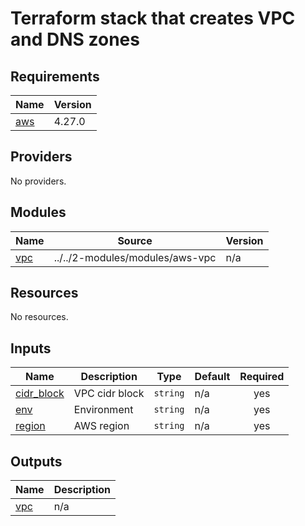 # Terraform stack that creates VPC and DNS zones

<!-- BEGINNING OF PRE-COMMIT-TERRAFORM DOCS HOOK -->
## Requirements

| Name | Version |
|------|---------|
| <a name="requirement_aws"></a> [aws](#requirement\_aws) | 4.27.0 |

## Providers

No providers.

## Modules

| Name | Source | Version |
|------|--------|---------|
| <a name="module_vpc"></a> [vpc](#module\_vpc) | ../../2-modules/modules/aws-vpc | n/a |

## Resources

No resources.

## Inputs

| Name | Description | Type | Default | Required |
|------|-------------|------|---------|:--------:|
| <a name="input_cidr_block"></a> [cidr\_block](#input\_cidr\_block) | VPC cidr block | `string` | n/a | yes |
| <a name="input_env"></a> [env](#input\_env) | Environment | `string` | n/a | yes |
| <a name="input_region"></a> [region](#input\_region) | AWS region | `string` | n/a | yes |

## Outputs

| Name | Description |
|------|-------------|
| <a name="output_vpc"></a> [vpc](#output\_vpc) | n/a |
<!-- END OF PRE-COMMIT-TERRAFORM DOCS HOOK -->
